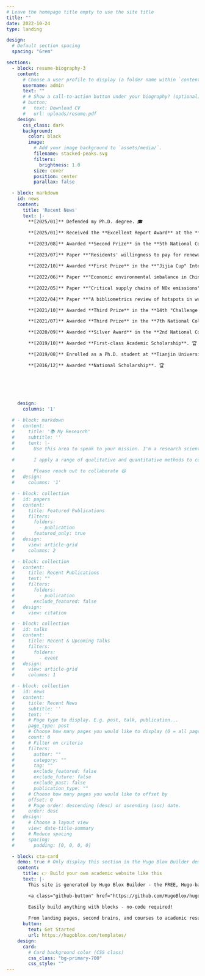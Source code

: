 ```yaml
---
# Leave the homepage title empty to use the site title
title: ""
date: 2022-10-24
type: landing

design:
  # Default section spacing
  spacing: "6rem"

sections:
  - block: resume-biography-3
    content:
      # Choose a user profile to display (a folder name within `content/authors/`)
      username: admin
      text: ""
      # # Show a call-to-action button under your biography? (optional)
      # button:
      #   text: Download CV
      #   url: uploads/resume.pdf
    design:
      css_class: dark
      background:
        color: black
        image:
          # Add your image background to `assets/media/`.
          filename: stacked-peaks.svg
          filters:
            brightness: 1.0
          size: cover
          position: center
          parallax: false

  - block: markdown
    id: news
    content:
      title: 'Recent News'
      text: |-
        **[2025/01]** Defended my Ph.D. degree. 🎓  
        
        **[2025/01]** Received the **Excellent Report Award** at the **2nd National Environmental Postdoctoral Forum**. 🏆  

        **[2023/08]** Awarded **Second Prize** in the **5th National Competition in Science & Technology on Renewable Energy for College Students**. 🏆  

        **[2023/07]** Paper **"Residents' willingness to pay for renewable electricity"** accepted in *Journal of Cleaner Production*. 📄  

        **[2022/10]** Awarded **First Prize** in the **"Jijia Cup" Intellectual Property Science Popularization Pioneer Competition**. 🏆  

        **[2022/06]** Paper **"Economic environmental imbalance in China"** accepted in *Journal of Environmental Management*. 📄  

        **[2022/05]** Paper **"Critical supply chains of NOx emissions"** accepted in *Journal of Cleaner Production*. 📄  

        **[2022/04]** Paper **"A bibliometrics review of hotspots in water footprint research"** accepted in *Frontiers in Environmental Science*. 📄  

        **[2021/10]** Awarded **Third Prize** in the **14th "Challenge Cup" Academic Science and Technology Works Competition** at **Tianjin University**. 🏆  

        **[2021/07]** Awarded **Third Prize** in the **7th National College Students Academic Creativity Competition on Energy Economy**. 🏆  

        **[2020/09]** Awarded **Silver Award** in the **2nd National College Student Sports Industry Innovation and Entrepreneurship Competition**. 🏆  

        **[2019/10]** Awarded **First-class Academic Scholarship**. 🏆 

        **[2019/08]** Enrolled as a Ph.D. student at **Tianjin University**. 🏫 

        **[2016/12]** Awarded **National Scholarship**. 🏆  






    design:
      columns: '1'
  
  # - block: markdown
  #   content:
  #     title: '📚 My Research'
  #     subtitle: ''
  #     text: |-
  #       Use this area to speak to your mission. I'm a research scientist in the Moonshot team at DeepMind. I blog about machine learning, deep learning, and moonshots.

  #       I apply a range of qualitative and quantitative methods to comprehensively investigate the role of science and technology in the economy.
        
  #       Please reach out to collaborate 😃
  #   design:
  #     columns: '1'

  # - block: collection
  #   id: papers
  #   content:
  #     title: Featured Publications
  #     filters:
  #       folders:
  #         - publication
  #       featured_only: true
  #   design:
  #     view: article-grid
  #     columns: 2

  # - block: collection
  #   content:
  #     title: Recent Publications
  #     text: ""
  #     filters:
  #       folders:
  #         - publication
  #       exclude_featured: false
  #   design:
  #     view: citation

  # - block: collection
  #   id: talks
  #   content:
  #     title: Recent & Upcoming Talks
  #     filters:
  #       folders:
  #         - event
  #   design:
  #     view: article-grid
  #     columns: 1

  # - block: collection
  #   id: news
  #   content:
  #     title: Recent News
  #     subtitle: ''
  #     text: ''
  #     # Page type to display. E.g. post, talk, publication...
  #     page_type: post
  #     # Choose how many pages you would like to display (0 = all pages)
  #     count: 0
  #     # Filter on criteria
  #     filters:
  #       author: ""
  #       category: ""
  #       tag: ""
  #       exclude_featured: false
  #       exclude_future: false
  #       exclude_past: false
  #       publication_type: ""
  #     # Choose how many pages you would like to offset by
  #     offset: 0
  #     # Page order: descending (desc) or ascending (asc) date.
  #     order: desc
  #   design:
  #     # Choose a layout view
  #     view: date-title-summary
  #     # Reduce spacing
  #     spacing:
  #       padding: [0, 0, 0, 0]

  - block: cta-card
    demo: true # Only display this section in the Hugo Blox Builder demo site
    content:
      title: 👉 Build your own academic website like this
      text: |-
        This site is generated by Hugo Blox Builder - the FREE, Hugo-based open source website builder trusted by 250,000+ academics like you.

        <a class="github-button" href="https://github.com/HugoBlox/hugo-blox-builder" data-color-scheme="no-preference: light; light: light; dark: dark;" data-icon="octicon-star" data-size="large" data-show-count="true" aria-label="Star HugoBlox/hugo-blox-builder on GitHub">Star</a>

        Easily build anything with blocks - no-code required!
        
        From landing pages, second brains, and courses to academic resumés, conferences, and tech blogs.
      button:
        text: Get Started
        url: https://hugoblox.com/templates/
    design:
      card:
        # Card background color (CSS class)
        css_class: "bg-primary-700"
        css_style: ""
---
```

